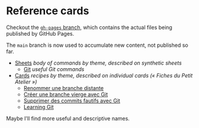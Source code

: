 # Reference cards

Checkout the [`gh-pages` branch](../../tree/gh-pages), which contains the actual files being published by GitHub Pages.

The `main` branch is now used to accumulate new content, not published so far.

* [Sheets](sheets/) _body of commands by theme, described on synthetic sheets_
  * [Git](sheets/git.md) _useful Git commands_
* [Cards](cards/) _recipes by theme, described on individual cards (« Fiches du Petit Atelier »)_
  * [Renommer une branche distante](cards/git-renommer-branche-distante.md)
  * [Créer une branche vierge avec Git](cards/git-creer-branche-vierge.md)
  * [Supprimer des commits fautifs avec Git](cards/git-supprimer-commits-fautifs.md)
  * [Learning Git](cards/git-learning.md)

Maybe I'll find more useful and descriptive names.
